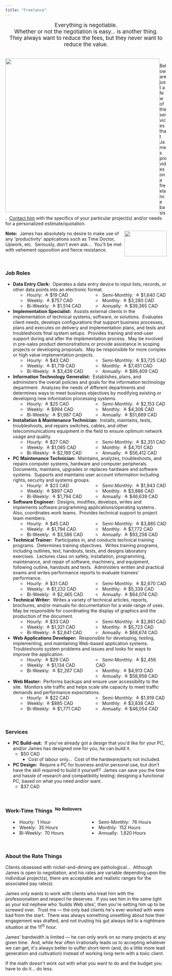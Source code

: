 ```yaml
---
title: "Freelance"
---
```


<div style="text-align: center;">
  <span style="font-size: larger;">
    Everything is negotiable.<br />
    Whether or not the negotiation is easy&hellip; is another thing.<br />
    They always want to reduce the fees, but they never want to reduce the value.
  </span><br />
  &nbsp;<br />
  &nbsp;
</div>
<a href="{{ site.url }}/blog/2017/04/06/work-for-free-fuck-that" rel="me" title="Work for Free; Fuck That">
  <img alt="" height="480" src="{{ site.uri.assets }}/naked/images/exposure-bucks_482x480.png" style="border: 0px; float: left;" width="482" />
</a>
<p>
  Below are just a few of the services that James provides on a freelance basis.&nbsp; <a href="{{ site.url }}/contact" rel="me" title="">Contact him</a> with
  the specifics of your particular project(s) and/or needs for a personalized estimate/quotation.
</p>
<p>
  <img alt="" height="80" src="{{ site.uri.assets }}/naked/images/over-the-shoulder_132x80.png" style="border: 0px; float: right;" width="132" />
  <span style="font-weight: bolder;">Note:</span>&nbsp; James has absolutely no desire to make use of any 'productivity' applications such as Time Doctor,
  Upwork, etc.&nbsp; Seriously, don't even ask&hellip;&nbsp; You'll be met with vehement opposition and fierce resistance.
</p>
<p>
  &nbsp;
</p>
<h3 id="roles">
  Job Roles
</h3>
<ul>
  <li>
    <span style="font-weight: bolder;">Data Entry Clerk:</span>&nbsp; Operates a data entry device to input lists, records, or other data points into an
    electronic format.
    <ul style="-moz-columns: 2; -webkit-columns: 2; columns: 2; list-style-position: inside;">
      <li>
        Hourly:&nbsp; &#8793; $19 CAD
      </li>
      <li>
        Weekly:&nbsp; &#8793; $757 CAD
      </li>
      <li>
        Bi-Weekly:&nbsp; &#8793; $1,514 CAD
      </li>
      <li>
        Semi-Monthly:&nbsp; &#8793; $1,640 CAD
      </li>
      <li>
        Monthly:&nbsp; &#8793; $3,280 CAD
      </li>
      <li>
        Annually:&nbsp; &#8793; $39,365 CAD
      </li>
    </ul>
  </li>
  <li>
    <span style="font-weight: bolder;">Implementation Specialist:</span>&nbsp; Assists external clients in the implementation of technical systems, software, or
    solutions.&nbsp; Evaluates client needs, develops configurations that support business processes, plans and executes on delivery and implementation plans,
    and tests and troubleshoots final system setups.&nbsp; Provides training and end-user support during and after the implementation process.&nbsp; May be
    involved in pre-sales product demonstrations or provide assistance in scoping projects or developing proposals.&nbsp; May be responsible for more complex or
    high value implementation projects.
    <ul style="-moz-columns: 2; -webkit-columns: 2; columns: 2; list-style-position: inside;">
      <li>
        Hourly:&nbsp; &#8793; $43 CAD
      </li>
      <li>
        Weekly:&nbsp; &#8793; $1,719 CAD
      </li>
      <li>
        Bi-Weekly:&nbsp; &#8793; $3,439 CAD
      </li>
      <li>
        Semi-Monthly:&nbsp; &#8793; $3,725 CAD
      </li>
      <li>
        Monthly:&nbsp; &#8793; $7,451 CAD
      </li>
      <li>
        Annually:&nbsp; &#8793; $89,409 CAD
      </li>
    </ul>
  </li>
  <li>
    <span style="font-weight: bolder;">Information Technology Generalist:</span>&nbsp; Establishes, plans, and administers the overall policies and goals for
    the information technology department.&nbsp; Analyzes the needs of different departments and determines ways to meet business objectives by modifying
    existing or developing new information processing systems.
    <ul style="-moz-columns: 2; -webkit-columns: 2; columns: 2; list-style-position: inside;">
      <li>
        Hourly:&nbsp; &#8793; $25 CAD
      </li>
      <li>
        Weekly:&nbsp; &#8793; $994 CAD
      </li>
      <li>
        Bi-Weekly:&nbsp; &#8793; $1,987 CAD
      </li>
      <li>
        Semi-Monthly:&nbsp; &#8793; $2,153 CAD
      </li>
      <li>
        Monthly:&nbsp; &#8793; $4,306 CAD
      </li>
      <li>
        Annually:&nbsp; &#8793; $51,669 CAD
      </li>
    </ul>
  </li>
  <li>
    <span style="font-weight: bolder;">Installation &amp; Maintenance Technician:</span>&nbsp; Installs, maintains, tests, troubleshoots, and repairs switches,
    cables, and other telecommunications equipment in the field to ensure optimum network usage and quality.
    <ul style="-moz-columns: 2; -webkit-columns: 2; columns: 2; list-style-position: inside;">
      <li>
        Hourly:&nbsp; &#8793; $27 CAD
      </li>
      <li>
        Weekly:&nbsp; &#8793; $1,085 CAD
      </li>
      <li>
        Bi-Weekly:&nbsp; &#8793; $2,169 CAD
      </li>
      <li>
        Semi-Monthly:&nbsp; &#8793; $2,351 CAD
      </li>
      <li>
        Monthly:&nbsp; &#8793; $4,701 CAD
      </li>
      <li>
        Annually:&nbsp; &#8793; $56,412 CAD
      </li>
    </ul>
  </li>
  <li>
    <span style="font-weight: bolder;">PC Maintenance Technician:</span>&nbsp; Maintains, analyzes, troubleshoots, and repairs computer systems, hardware and
    computer peripherals.&nbsp; Documents, maintains, upgrades or replaces hardware and software systems.&nbsp; Supports and maintains user account information
    including rights, security and systems groups.
    <ul style="-moz-columns: 2; -webkit-columns: 2; columns: 2; list-style-position: inside;">
      <li>
        Hourly:&nbsp; &#8793; $23 CAD
      </li>
      <li>
        Weekly:&nbsp; &#8793; $897 CAD
      </li>
      <li>
        Bi-Weekly:&nbsp; &#8793; $1,794 CAD
      </li>
      <li>
        Semi-Monthly:&nbsp; &#8793; $1,943 CAD
      </li>
      <li>
        Monthly:&nbsp; &#8793; $3,886 CAD
      </li>
      <li>
        Annually:&nbsp; &#8793; $46,639 CAD
      </li>
    </ul>
  </li>
  <li>
    <span style="font-weight: bolder;">Software Engineer:</span>&nbsp; Designs, modifies, develops, writes and implements software programming
    applications/operating systems.&nbsp; Also, coordinates work teams.&nbsp; Provides technical support to project team members.
    <ul style="-moz-columns: 2; -webkit-columns: 2; columns: 2; list-style-position: inside;">
      <li>
        Hourly:&nbsp; &#8793; $45 CAD
      </li>
      <li>
        Weekly:&nbsp; &#8793; $1,794 CAD
      </li>
      <li>
        Bi-Weekly:&nbsp; &#8793; $3,586 CAD
      </li>
      <li>
        Semi-Monthly:&nbsp; &#8793; $3,885 CAD
      </li>
      <li>
        Monthly:&nbsp; &#8793; $7,772 CAD
      </li>
      <li>
        Annually:&nbsp; &#8793; $93,258 CAD
      </li>
    </ul>
  </li>
  <li>
    <span style="font-weight: bolder;">Technical Trainer:</span>&nbsp; Participates in, and conducts technical training programs.&nbsp; Determines training
    objectives.&nbsp; Writes training programs, including outlines, text, handouts, tests, and designs laboratory exercises.&nbsp; Lectures class on safety,
    installation, programming, maintenance, and repair of software, machinery, and equipment, following outline, handouts and texts.&nbsp; Administers written
    and practical exams and writes performance reports to evaluate trainees' performance.
    <ul style="-moz-columns: 2; -webkit-columns: 2; columns: 2; list-style-position: inside;">
      <li>
        Hourly:&nbsp; &#8793; $31 CAD
      </li>
      <li>
        Weekly:&nbsp; &#8793; $1,232 CAD
      </li>
      <li>
        Bi-Weekly:&nbsp; &#8793; $2,465 CAD
      </li>
      <li>
        Semi-Monthly:&nbsp; &#8793; $2,670 CAD
      </li>
      <li>
        Monthly:&nbsp; &#8793; $5,339 CAD
      </li>
      <li>
        Annually:&nbsp; &#8793; $64,074 CAD
      </li>
    </ul>
  </li>
  <li>
    <span style="font-weight: bolder;">Technical Writer:</span>&nbsp; Writes a variety of technical articles, reports, brochures, and/or manuals for
    documentation for a wide range of uses.&nbsp; May be responsible for coordinating the display of graphics and the production of the document.
    <ul style="-moz-columns: 2; -webkit-columns: 2; columns: 2; list-style-position: inside;">
      <li>
        Hourly:&nbsp; &#8793; $33 CAD
      </li>
      <li>
        Weekly:&nbsp; &#8793; $1,321 CAD
      </li>
      <li>
        Bi-Weekly:&nbsp; &#8793; $2,641 CAD
      </li>
      <li>
        Semi-Monthly:&nbsp; &#8793; $2,861 CAD
      </li>
      <li>
        Monthly:&nbsp; &#8793; $5,723 CAD
      </li>
      <li>
        Annually:&nbsp; &#8793; $68,674 CAD
      </li>
    </ul>
  </li>
  <li>
    <span style="font-weight: bolder;">Web Applications Developer:</span>&nbsp; Responsible for developing, testing, implementing, and maintaining Web-based
    application systems.&nbsp; Troubleshoots system problems and issues and looks for ways to improve the application.
    <ul style="-moz-columns: 2; -webkit-columns: 2; columns: 2; list-style-position: inside;">
      <li>
        Hourly:&nbsp; &#8793; $29 CAD
      </li>
      <li>
        Weekly:&nbsp; &#8793; $1,134 CAD
      </li>
      <li>
        Bi-Weekly:&nbsp; &#8793; $2,267 CAD
      </li>
      <li>
        Semi-Monthly:&nbsp; &#8793; $2,456 CAD
      </li>
      <li>
        Monthly:&nbsp; &#8793; $4,913 CAD
      </li>
      <li>
        Annually:&nbsp; &#8793; $58,958 CAD
      </li>
    </ul>
  </li>
  <li>
    <span style="font-weight: bolder;">Web Master:</span>&nbsp; Performs backups and ensure user accessibility to the site.&nbsp; Monitors site traffic and
    helps scale site capacity to meet traffic demands and performance expectations.
    <ul style="-moz-columns: 2; -webkit-columns: 2; columns: 2; list-style-position: inside;">
      <li>
        Hourly:&nbsp; &#8793; $22 CAD
      </li>
      <li>
        Weekly:&nbsp; &#8793; $885 CAD
      </li>
      <li>
        Bi-Weekly:&nbsp; &#8793; $1,771 CAD
      </li>
      <li>
        Semi-Monthly:&nbsp; &#8793; $1,919 CAD
      </li>
      <li>
        Monthly:&nbsp; &#8793; $3,838 CAD
      </li>
      <li>
        Annually:&nbsp; &#8793; $46,054 CAD
      </li>
    </ul>
  </li>
</ul>
<p>
  &nbsp;
</p>
<h3 id="services">
  Services
</h3>
<ul>
  <li>
    <span style="font-weight: bolder;">PC Build-out:</span>&nbsp; If you've already got a design that you'd like for your PC, and/or James has designed one for
    you, he can build it.
    <ul>
      <li>
        $50 CAD
        <ul>
          <li>
            Cost of labour only&hellip;&nbsp; Cost of the hardware/parts not included.
          </li>
        </ul>
      </li>
    </ul>
  </li>
  <li>
    <span style="font-weight: bolder;">PC Design:</span>&nbsp; Require a PC for business and/or personal use, but don't have the skill required to build it
    yourself?&nbsp; James can save you the time and hassle of research and compatibility testing; designing a functional PC, based on what you need and/or want.
    <ul>
      <li>
        $37 CAD
      </li>
    </ul>
  </li>
</ul>
<p>
  &nbsp;
</p>
<h3>
  Work-Time Things&nbsp;
  <sup>No Rollovers</sup>
</h3>
<ul style="-moz-columns: 2; -webkit-columns: 2; columns: 2; list-style-position: inside;">
  <li>
    Hourly:&nbsp; 1 Hour
  </li>
  <li>
    Weekly:&nbsp; 35 Hours
  </li>
  <li>
    Bi-Weekly:&nbsp; 70 Hours
  </li>
  <li>
    Semi-Monthly:&nbsp; 76 Hours
  </li>
  <li>
    Monthly:&nbsp; 152 Hours
  </li>
  <li>
    Annually:&nbsp; 1,820 Hours
  </li>
</ul>
<p>
  &nbsp;
</p>
<h3>
  About the Rate Things
</h3>
<p>
  Clients obsessed with nickel-and-diming are pathological&hellip;&nbsp; Although James is open to negotiation, and his rates are variable depending upon the
  individual project(s), there are acceptable and realistic ranges for the associated pay rate(s).
</p>
<p>
  James only wants to work with clients who treat him with the professionalism and respect he deserves.&nbsp; If you see him in the same light as your kid
  nephew who 'builds Web sites', then you're setting him up to be screwed over.&nbsp; Trust me &#8212; the only bad clients he's ever worked with were bad from
  the start.&nbsp; There was always something unsettling about how their engagement was drafted, and not trusting his gut always led to a nightmare situation at
  the 11<sup>th</sup> hour.
</p>
<p>
  James' bandwidth is limited &#8212; he can only work on so many projects at any given time.&nbsp; And, while fear often irrationally leads us to accepting
  whatever we can get, it's always better to suffer short-term (and, do a little more lead generation and cultivation) instead of working long-term with a toxic
  client.
</p>
<p>
  If the math doesn't work out with what you want to do and the budget you have to do it&hellip; do less.
</p>
